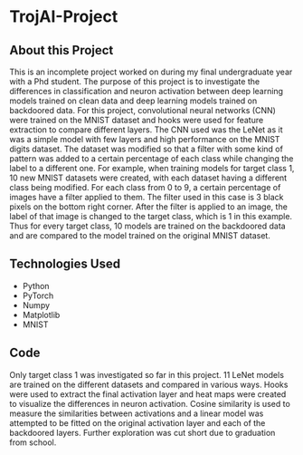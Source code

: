 # TrojAI-Project
## About this Project
This is an incomplete project worked on during my final undergraduate year with a Phd student. The purpose of this project is to investigate the differences in classification and neuron activation between deep learning models trained on clean data and deep learning models trained on backdoored data. For this project, convolutional neural networks (CNN) were trained on the MNIST dataset and hooks were used for feature extraction to compare different layers. The CNN used was the LeNet as it was a simple model with few layers and high performance on the MNIST digits dataset. The dataset was modified so that a filter with some kind of pattern was added to a certain percentage of each class while changing the label to a different one. For example, when training models for target class 1, 10 new MNIST datasets were created, with each dataset having a different class being modified. For each class from 0 to 9, a certain percentage of images have a filter applied to them. The filter used in this case is 3 black pixels on the bottom right corner. After the filter is applied to an image, the label of that image is changed to the target class, which is 1 in this example. Thus for every target class, 10 models are trained on the backdoored data and are compared to the model trained on the original MNIST dataset.
## Technologies Used
- Python
- PyTorch
- Numpy
- Matplotlib
- MNIST
## Code
Only target class 1 was investigated so far in this project. 11 LeNet models are trained on the different datasets and compared in various ways. Hooks were used to extract the final activation layer and heat maps were created to visualize the differences in neuron activation. Cosine similarity is used to measure the similarities between activations and a linear model was attempted to be fitted on the original activation layer and each of the backdoored layers. Further exploration was cut short due to graduation from school.

